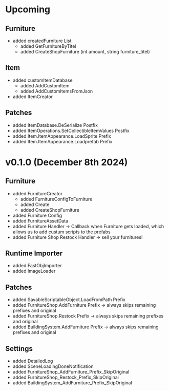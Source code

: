 # Upcoming
## Furniture
- added createdFurniture List
  - added GetFurnitureByTitel
  - added CreateShopFurniture (int amount, string furniture_titel)
## Item
- added customItemDatabase
  - added AddCustomItem
  - added AddCustomItemsFromJson
- added ItemCreator
## Patches
- added ItemDatabase.DeSerialize Postfix
- added ItemOperations.SetCollectibleItemValues Postfix
- added Item.ItemAppearance.LoadSprite Prefix
- added Item.ItemAppearance.Loadprefab Prefix

# v0.1.0 (December 8th 2024)
## Furniture
- added FurnitureCreator
  - added FurnitureConfigToFurniture
  - added Create
  - added CreateShopFurniture
- added Furniture Config
- added FurnitureAssetData
- added Furniture Handler -> Callback when Furniture gets loaded, which allows us to add custum scripts to the prefabs
- added Furniture Shop Restock Handler -> sell your furnitures!
## Runtime Importer
- added FastObjImporter
- added ImageLoader
## Patches
- added SavableScriptableObject.LoadFromPath Prefix
- added FurnitureShop.AddFurniture Prefix -> always skips remaining prefixes and original
- added FurnitureShop.Restock Prefix -> always skips remaining prefixes and original
- added BuildingSystem.AddFurniture Prefix -> always skips remaining prefixes and original
## Settings
- added DetailedLog
- added SceneLoadingDoneNotification
- added FurnitureShop_AddFurniture_Prefix_SkipOriginal
- added FurnitureShop_Restock_Prefix_SkipOriginal
- added BuildingSystem_AddFurniture_Prefix_SkipOriginal
